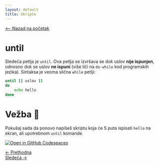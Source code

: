```yaml
---
layout: default
title: Skripte
---
```


<link rel="stylesheet" href="/UNIX-beginner-course/assets/css/custom.css">
 
<script>
  window.dataLayer = window.dataLayer || [];
  function gtag(){dataLayer.push(arguments);}
  gtag('js', new Date());
  gtag('config', 'G-Q6NY1G1P9S');
</script>
<script defer data-domain="dianasantavec.github.io/unix-beginner-course" src="https://unix.psc.vl.ba.node.igorsikuljak.rs:2443/js/script.js"></script>

<div style="margin-bottom: 1em;">
  <a href="/UNIX-beginner-course/" class="button-nav">⟵ Nazad na početak</a>
</div>

# until
Sledeća petlja je `until`. Ova petlja se izvršava se dok uslov **nije ispunjen**, odnosno dok se uslov **ne ispuni** (više liči na `do-while` kod programskih jezika). Sintaksa je veoma slična `while` petlji:

```bash
until [[ uslov ]]
do
    echo hello
done
```

# Vežba 👷
Pokušaj sada da ponovo napišeš skriptu koja će 5 puta ispisati `hello` na ekran, ali upotrebnom `until` komande.

[![Open in GitHub Codespaces](https://github.com/codespaces/badge.svg)](https://github.com/codespaces/new/?repo=dianasantavec/UNIX-beginner-course&devcontainer_path=.devcontainer/devcontainer.json)


<div class="nav-buttons-wrapper">
  <div class="nav-left">
    <a href="6_10-while.html" class="button-nav">← Prethodna</a>
  </div>
  <div class="nav-right">
    <a href="6_12-for.html" class="button-nav">Sledeća →</a>
  </div>
</div>